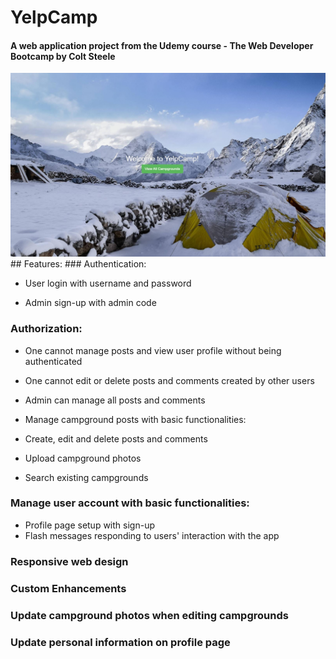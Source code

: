 # YelpCamp
#### A web application project from the Udemy course - The Web Developer Bootcamp by Colt Steele
<img src="/demo/demo.JPG">
## Features:
### Authentication:

- User login with username and password

- Admin sign-up with admin code

### Authorization:

- One cannot manage posts and view user profile without being authenticated

- One cannot edit or delete posts and comments created by other users

- Admin can manage all posts and comments

- Manage campground posts with basic functionalities:

- Create, edit and delete posts and comments

- Upload campground photos

- Search existing campgrounds

### Manage user account with basic functionalities:

- Profile page setup with sign-up
- Flash messages responding to users' interaction with the app

### Responsive web design

### Custom Enhancements

### Update campground photos when editing campgrounds

### Update personal information on profile page

